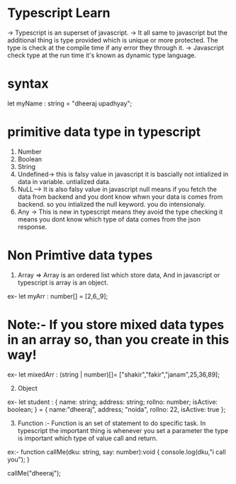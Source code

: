 # Typescript Learn

-> Typescript is an superset of javascript.
-> It all same to javascript but the additional thing is type provided which is unique or more protected. 
The type is check at the compile time if any error they through it.
-> Javascript check type at the run time it's known as dynamic type language.


# syntax

let myName : string = "dheeraj upadhyay";

# primitive data type in typescript

1. Number
2. Boolean
3. String 
4. Undefined-> this is falsy value in javascript it is bascially not intialized in data in variable. untialized data.
5. NuLL--> It is also falsy value in javascript null means if you fetch the data from backend and you dont know whwn your data is comes from backend. so you intialized the null keyword. you do intensionaly.
6. Any -> This is new in typescript means they avoid the type checking it means you dont know which type of data comes from the json response.

# Non Primtive data types

1. Array
=> Array is an ordered list which store data, And in javascript or typescript is array is an object.

ex- let myArr : number[] = [2,6,,9];

# Note:- If you store mixed data types in an array so, than you create in this way!
ex- let mixedArr : (string | number)[]= ["shakir","fakir","janam",25,36,89];

2. Object

ex- let student : {
    name: string;
    address: string;
    rollno: number;
    isActive: boolean;
} = {
    name:"dheeraj",
    address; "noida",
    rollno: 22,
    isActive: true
};

3. Function :- Function is an set of statement to do specific task.
In typescript the important thing is whenever you set a parameter the type is important which type of value call and return.

ex:- function callMe(dku: string, say: number):void
{
    console.log(dku,"i call you");
}

callMe("dheeraj");
